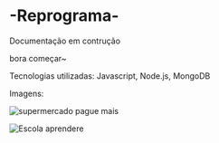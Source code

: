 # -Reprograma-
Documentação em contrução

bora começar~

Tecnologias utilizadas:
Javascript, Node.js, MongoDB

Imagens:

![supermercado pague mais](https://user-images.githubusercontent.com/49458473/131409978-ecdb4684-38bc-4d31-b37a-ecd0e5ba396c.png)



![Escola aprendere](https://user-images.githubusercontent.com/49458473/131409989-23a2ea50-4d9f-4b4d-85a0-c6e5f1c9842a.png)




